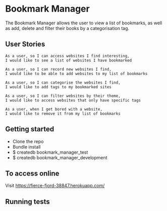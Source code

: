 # Bookmark Manager

The Bookmark Manager allows the user to view a list of bookmarks, as well as add, delete and filter their books by a categorisation tag.

## User Stories

```shell
As a user, so I can access websites I find interesting,
I would like to see a list of websites I have bookmarked
```

```shell
As a user, so I can record new websites I find,
I would like to be able to add websites to my list of bookmarks
```

```shell
As a user, so I can categorise the websites I find,
I would like to add tags to my bookmarked sites
```

```shell
As a user, so I can filter websites by their theme,
I would like to access websites that only have specific tags
```

```shell
As a user, when I get bored with a website,
I would like to remove it from my list of bookmarks
```

## Getting started

* Clone the repo
* Bundle install
* $ createdb bookmark_manager_test
* $ createdb bookmark_manager_development

## To access online

Visit https://fierce-fjord-38847.herokuapp.com/

## Running tests
